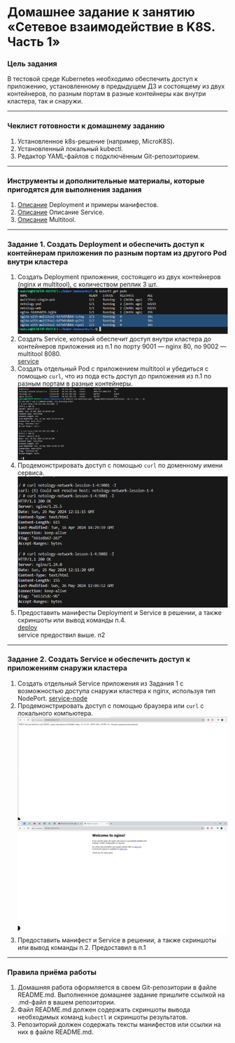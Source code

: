 # Домашнее задание к занятию «Сетевое взаимодействие в K8S. Часть 1»

### Цель задания

В тестовой среде Kubernetes необходимо обеспечить доступ к приложению, установленному в предыдущем ДЗ и состоящему из двух контейнеров, по разным портам в разные контейнеры как внутри кластера, так и снаружи.

------

### Чеклист готовности к домашнему заданию

1. Установленное k8s-решение (например, MicroK8S).
2. Установленный локальный kubectl.
3. Редактор YAML-файлов с подключённым Git-репозиторием.

------

### Инструменты и дополнительные материалы, которые пригодятся для выполнения задания

1. [Описание](https://kubernetes.io/docs/concepts/workloads/controllers/deployment/) Deployment и примеры манифестов.
2. [Описание](https://kubernetes.io/docs/concepts/services-networking/service/) Описание Service.
3. [Описание](https://github.com/wbitt/Network-MultiTool) Multitool.

------

### Задание 1. Создать Deployment и обеспечить доступ к контейнерам приложения по разным портам из другого Pod внутри кластера

1. Создать Deployment приложения, состоящего из двух контейнеров (nginx и multitool), с количеством реплик 3 шт.
![Описание](https://github.com/chinchanchonTom/kuber-homeworks/blob/main/1.4/img/create%20pods.png) 
2. Создать Service, который обеспечит доступ внутри кластера до контейнеров приложения из п.1 по порту 9001 — nginx 80, по 9002 — multitool 8080.  
[service](https://github.com/chinchanchonTom/kuber-homeworks/blob/main/1.4/service.yaml) 
3. Создать отдельный Pod с приложением multitool и убедиться с помощью `curl`, что из пода есть доступ до приложения из п.1 по разным портам в разные контейнеры.
![Описание](https://github.com/chinchanchonTom/kuber-homeworks/blob/main/1.4/img/curl%20nginx.png) 
4. Продемонстрировать доступ с помощью `curl` по доменному имени сервиса.
![Описание](https://github.com/chinchanchonTom/kuber-homeworks/blob/main/1.4/img/curl%20name%20service.png) 
5. Предоставить манифесты Deployment и Service в решении, а также скриншоты или вывод команды п.4.  
[deploy](https://github.com/chinchanchonTom/kuber-homeworks/blob/main/1.4/depoyment.yaml)     
service предоствил выше. п2

------

### Задание 2. Создать Service и обеспечить доступ к приложениям снаружи кластера

1. Создать отдельный Service приложения из Задания 1 с возможностью доступа снаружи кластера к nginx, используя тип NodePort.
[service-node](https://github.com/chinchanchonTom/kuber-homeworks/blob/main/1.4/node-service.yaml) 
2. Продемонстрировать доступ с помощью браузера или `curl` с локального компьютера.
![Описание](https://github.com/chinchanchonTom/kuber-homeworks/blob/main/1.4/img/test%20nodeport%202.png) 
![Описание](https://github.com/chinchanchonTom/kuber-homeworks/blob/main/1.4/img/test%20nodeport.png) 
3. Предоставить манифест и Service в решении, а также скриншоты или вывод команды п.2.
Предоставил в п.1


------

### Правила приёма работы

1. Домашняя работа оформляется в своем Git-репозитории в файле README.md. Выполненное домашнее задание пришлите ссылкой на .md-файл в вашем репозитории.
2. Файл README.md должен содержать скриншоты вывода необходимых команд `kubectl` и скриншоты результатов.
3. Репозиторий должен содержать тексты манифестов или ссылки на них в файле README.md.

